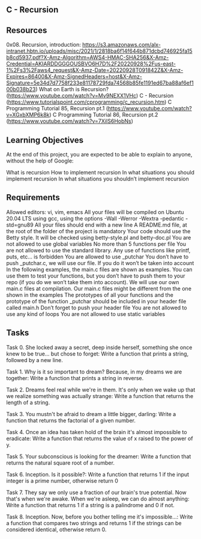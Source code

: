 ## C - Recursion

## Resources

0x08. Recursion, introduction: https://s3.amazonaws.com/alx-intranet.hbtn.io/uploads/misc/2021/1/2818ba6f14f644b871dcbd746925fa15b8cd5937.pdf?X-Amz-Algorithm=AWS4-HMAC-SHA256&X-Amz-Credential=AKIARDDGGGOUSBVO6H7D%2F20220928%2Fus-east-1%2Fs3%2Faws4_request&X-Amz-Date=20220928T091842Z&X-Amz-Expires=86400&X-Amz-SignedHeaders=host&X-Amz-Signature=5e34d7d7758f233e81178729fda74568b85fe1191ed67ba88af6ef100b038b23)
What on Earth is Recursion? (https://www.youtube.com/watch?v=Mv9NEXX1VHc)
C - Recursion (https://www.tutorialspoint.com/cprogramming/c_recursion.htm)
C Programming Tutorial 85, Recursion pt.1 (https://www.youtube.com/watch?v=XGxbXMP6k8k)
C Programming Tutorial 86, Recursion pt.2 (https://www.youtube.com/watch?v=7XiIS6HobNs)

## Learning Objectives

At the end of this project, you are expected to be able to explain to anyone, without the help of Google:

What is recursion
How to implement recursion
In what situations you should implement recursion
In what situations you shouldn’t implement recursion

## Requirements

Allowed editors: vi, vim, emacs
All your files will be compiled on Ubuntu 20.04 LTS using gcc, using the options -Wall -Werror -Wextra -pedantic -std=gnu89
All your files should end with a new line
A README.md file, at the root of the folder of the project is mandatory
Your code should use the Betty style. It will be checked using betty-style.pl and betty-doc.pl
You are not allowed to use global variables
No more than 5 functions per file
You are not allowed to use the standard library. Any use of functions like printf, puts, etc… is forbidden
You are allowed to use _putchar
You don’t have to push _putchar.c, we will use our file. If you do it won’t be taken into account
In the following examples, the main.c files are shown as examples. You can use them to test your functions, but you don’t have to push them to your repo (if you do we won’t take them into account). We will use our own main.c files at compilation. Our main.c files might be different from the one shown in the examples
The prototypes of all your functions and the prototype of the function _putchar should be included in your header file called main.h
Don’t forget to push your header file
You are not allowed to use any kind of loops
You are not allowed to use static variables

## Tasks

Task 0. She locked away a secret, deep inside herself, something she once knew to be true... but chose to forget: Write a function that prints a string, followed by a new line.

Task 1. Why is it so important to dream? Because, in my dreams we are together: Write a function that prints a string in reverse.

Task 2. Dreams feel real while we're in them. It's only when we wake up that we realize something was actually strange: Write a function that returns the length of a string.


Task 3. You mustn't be afraid to dream a little bigger, darling: Write a function that returns the factorial of a given number.

Task 4. Once an idea has taken hold of the brain it's almost impossible to eradicate: Write a function that returns the value of x raised to the power of y.

Task 5. Your subconscious is looking for the dreamer: Write a function that returns the natural square root of a number.

Task 6. Inception. Is it possible?: Write a function that returns 1 if the input integer is a prime number, otherwise return 0

Task 7. They say we only use a fraction of our brain's true potential. Now that's when we're awake. When we're asleep, we can do almost anything: Write a function that returns 1 if a string is a palindrome and 0 if not.

Task 8. Inception. Now, before you bother telling me it's impossible...: Write a function that compares two strings and returns 1 if the strings can be considered identical, otherwise return 0.

